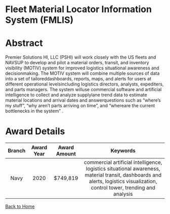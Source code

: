 
Fleet Material Locator Information System (FMLIS)
=================================================

# Abstract


Premier Solutions HI, LLC (PSHI) will work closely with the US fleets and NAVSUP to develop and pilot a material orders, transit, and inventory visibility (MOTIV) system for improved logistics situational awareness and decisionmaking. The MOTIV system will combine multiple sources of data into a set of tailoreddashboards, reports, maps, and alerts for users at different operational levelsincluding logistics directors, analysts, expediters, and parts managers. The system willuse commercial software and artificial intelligence to collect and analyze supplylane trend data to estimate material locations and arrival dates and answerquestions such as “where’s my stuff”, “why aren’t parts arriving on time”, and “whereare the current bottlenecks in the system” .  

# Award Details

|Branch|Award Year|Award Amount|Keywords|
| :---: | :---: | :---: | :---: |
|Navy|2020|$749,819|commercial artificial intelligence, logistics situational awareness, material transit, dashboards and alerts, logistics visualization, control tower, trending and analysis|
  
  


[Back to Home](https://github.com/chrischow/dod_sbir_awards/JH/#1990)
